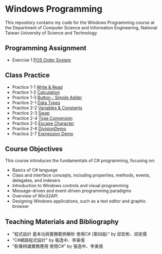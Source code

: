 # Windows Programming
This repository contains my code for the Windows Programming course at the Department of Computer Science and Information Engineering, National Taiwan University of Science and Technology.

## Programming Assignment
- Exercise 1 [POS Order System](https://github.com/yxleong/NTUST-assignments/tree/main/CS2005701_WindowsProgramming/Exercise1_POS)

## Class Practice
- Practice 1-1 [Write & Read](https://github.com/yxleong/NTUST-assignments/tree/main/CS2005701_WindowsProgramming/Practice1-1_WriteAndRead)
- Practice 1-2 [Calculation](https://github.com/yxleong/NTUST-assignments/tree/main/CS2005701_WindowsProgramming/Practice1-2_Calculation)
- Practice 1-3 [Button - Simple Adder](https://github.com/yxleong/NTUST-assignments/tree/main/CS2005701_WindowsProgramming/Eexercise1_ButtonSimpleAdder)
- Practice 2-1 [Data Types](https://github.com/yxleong/NTUST-assignments/tree/main/CS2005701_WindowsProgramming/Practice2-1_DataTypes)
- Practice 2-2 [Variables & Constants](https://github.com/yxleong/NTUST-assignments/tree/main/CS2005701_WindowsProgramming/Practice2-2_VariablesAndConstants)
- Practice 2-3 [Swap](https://github.com/yxleong/NTUST-assignments/tree/main/CS2005701_WindowsProgramming/Practice2-3_Swap)
- Practice 2-4 [Type Conversion](https://github.com/yxleong/NTUST-assignments/tree/main/CS2005701_WindowsProgramming/Practice2-4_TypeConversion)
- Practice 2-5 [Escape Character](https://github.com/yxleong/NTUST-assignments/tree/main/CS2005701_WindowsProgramming/Practice2-5_EscapeCharacter)
- Practice 2-6 [DivisionDemo](https://github.com/yxleong/NTUST-assignments/tree/main/CS2005701_WindowsProgramming/Practice2-6_DivisionDemo)
- Practice 2-7 [Expression Demo](https://github.com/yxleong/NTUST-assignments/tree/main/CS2005701_WindowsProgramming/Practice2-7_ExpressionDemo)

## Course Objectives
This course introduces the fundamentals of C# programming, focusing on:
- Basics of C# language
- Class and interface concepts, including properties, methods, events, delegates, and indexers
- Introduction to Windows controls and visual programming
- Message-driven and event-driven programming paradigms
- Overview of Win32API
- Designing Windows applications, such as a text editor and graphic browser

## Teaching Materials and Bibliography
- "程式設計 基本功與實務範例解析 使用C# (第四版)" by 邱宏彬、邱奕儒
- "C#網路程式設計" by 張逸中、李美億
- "影像辨識實務應用 使用C#" by 張逸中、李美億
